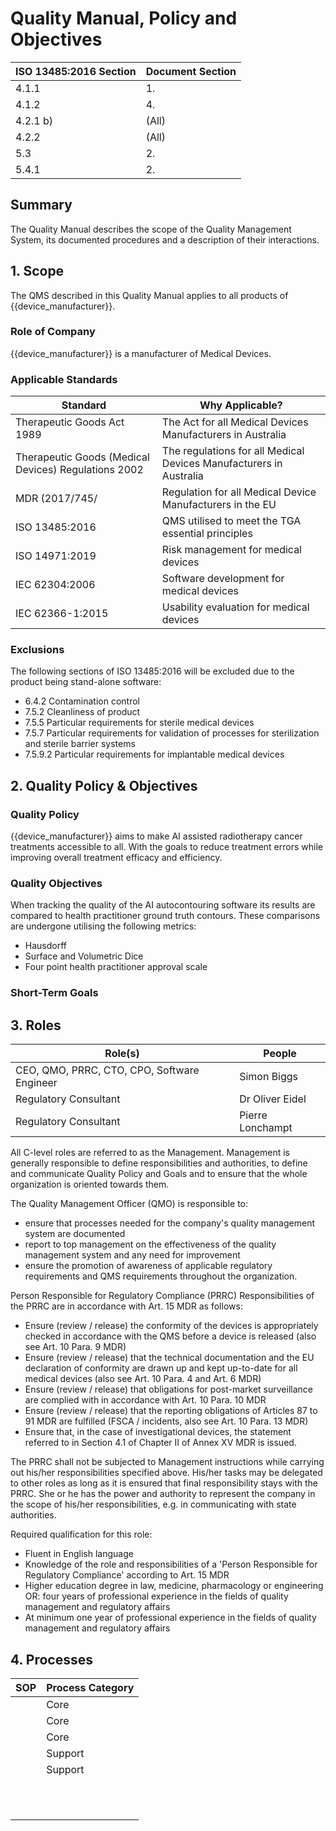 <!--
This work is licensed under the Creative Commons Attribution 4.0 International
License:

    <http://creativecommons.org/licenses/by/4.0/>

Templates copyright OpenRegulatory. Originals available at:

    <https://openregulatory.com/templates/>

General content copyright Radiotherapy AI.
-->

# Quality Manual, Policy and Objectives

| ISO 13485:2016 Section | Document Section |
| ---------------------- | ---------------- |
| 4.1.1                  | 1.               |
| 4.1.2                  | 4.               |
| 4.2.1 b)               | (All)            |
| 4.2.2                  | (All)            |
| 5.3                    | 2.               |
| 5.4.1                  | 2.               |

## Summary

The Quality Manual describes the scope of the Quality Management System, its
documented procedures and a description of their interactions.

## 1. Scope

The QMS described in this Quality Manual applies to all products of
{{device_manufacturer}}.

### Role of Company

{{device_manufacturer}} is a manufacturer of Medical Devices.

### Applicable Standards

| Standard                                             | Why Applicable?                                                    |
| ---------------------------------------------------- | ------------------------------------------------------------------ |
| Therapeutic Goods Act 1989                           | The Act for all Medical Devices Manufacturers in Australia         |
| Therapeutic Goods (Medical Devices) Regulations 2002 | The regulations for all Medical Devices Manufacturers in Australia |
| MDR (2017/745/                                       | Regulation for all Medical Device Manufacturers in the EU          |
| ISO 13485:2016                                       | QMS utilised to meet the TGA essential principles                  |
| ISO 14971:2019                                       | Risk management for medical devices                                |
| IEC 62304:2006                                       | Software development for medical devices                           |
| IEC 62366-1:2015                                     | Usability evaluation for medical devices                           |

### Exclusions

The following sections of ISO 13485:2016 will be excluded due to the product
being stand-alone software:

- 6.4.2 Contamination control
- 7.5.2 Cleanliness of product
- 7.5.5 Particular requirements for sterile medical devices
- 7.5.7 Particular requirements for validation of processes for sterilization
  and sterile barrier systems
- 7.5.9.2 Particular requirements for implantable medical devices

## 2. Quality Policy & Objectives

### Quality Policy

<!-- > Describe what your company is about, specifically, its mission and things
> which are important for it. Maybe you're developing software for patients
> with a certain disease and your goal is to improve their lives. -->

{{device_manufacturer}} aims to make AI assisted radiotherapy cancer treatments
accessible to all. With the goals to reduce treatment errors while improving
overall treatment efficacy and efficiency.

### Quality Objectives

<!-- > Whatever policy you outlined above, now you need to make it measurable by
> defining objectives which can be tracked. Those objectives should not (only)
> refer to the quality of your devices but the quality of your QMS and the
> overall work of your organization. > Typical examples are: hiring excellence
> in staff, providing best-of-class device performance, high standards of
> customer satisfaction, etc. In a next step (see short-term goals), those are
> narrowed down to concrete measures like for example the monthly number of
> user complaints. -->

When tracking the quality of the AI autocontouring software its
results are compared to health practitioner ground truth contours. These
comparisons are undergone utilising the following metrics:

- Hausdorff
- Surface and Volumetric Dice
- Four point health practitioner approval scale

### Short-Term Goals

<!-- > How does your team track its goals? Your auditors want to see how your
> quality objectives translate into your daily work. You should formulate
> strategic goals for your company that are somewhat related to your quality
> goals and which are tracked at least on an annual basis. Do you already have
> a goal-oriented system in place to track your team's work? Even better: align
> business and quality goals and describe your system here. -->

## 3. Roles

<!-- > Describe the roles of the people in your company. Typically this is done by
> drawing an organigram (you could use draw.io for that). Or, you just use a
> table like below. -->

| Role(s)                                     | People           |
| ------------------------------------------- | ---------------- |
| CEO, QMO, PRRC, CTO, CPO, Software Engineer | Simon Biggs      |
| Regulatory Consultant                       | Dr Oliver Eidel  |
| Regulatory Consultant                       | Pierre Lonchampt |

All C-level roles are referred to as the Management. Management is generally
responsible to define responsibilities and authorities, to define and
communicate Quality Policy and Goals and to ensure that the whole organization
is oriented towards them.

<!-- > See ISO 13485, para. 5.1, para. 5.5.1 -->

The Quality Management Officer (QMO) is responsible to:

- ensure that processes needed for the company's quality management system are
  documented
- report to top management on the effectiveness of the quality management
  system and any need for improvement
- ensure the promotion of awareness of applicable regulatory requirements and
  QMS requirements throughout the organization.

<!-- > See ISO 13485, para. 5.1, para. 5.5.2 -->

Person Responsible for Regulatory Compliance (PRRC) Responsibilities of the
PRRC are in accordance with Art. 15 MDR as follows:

- Ensure (review / release) the conformity of the devices is appropriately
  checked in accordance with the QMS before a device is released (also see Art.
  10 Para. 9 MDR)
- Ensure (review / release) that the technical documentation and the EU
  declaration of conformity are drawn up and kept up-to-date for all medical
  devices (also see Art. 10 Para. 4 and Art. 6 MDR)
- Ensure (review / release) that obligations for post-market surveillance are
  complied with in accordance with Art. 10 Para. 10 MDR
- Ensure (review / release) that the reporting obligations of Articles 87 to 91
  MDR are fulfilled (FSCA / incidents, also see Art. 10 Para. 13 MDR)
- Ensure that, in the case of investigational devices, the statement referred
  to in Section 4.1 of Chapter II of Annex XV MDR is issued.

The PRRC shall not be subjected to Management instructions while carrying out
his/her responsibilities specified above. His/her tasks may be delegated to
other roles as long as it is ensured that final responsibility stays with the
PRRC. She or he has the power and authority to represent the company in the
scope of his/her responsibilities, e.g. in communicating with state
authorities.

Required qualification for this role:

- Fluent in English language
- Knowledge of the role and responsibilities of a 'Person Responsible for
  Regulatory Compliance' according to Art. 15 MDR
- Higher education degree in law, medicine, pharmacology or engineering OR:
  four years of professional experience in the fields of quality management and
  regulatory affairs
- At minimum one year of professional experience in the fields of quality
  management and regulatory affairs

## 4. Processes

<!-- > List all your SOPs here. This list is currently incomplete as many SOPs are
> company-specific. You will have to complete it yourself - good luck! -->

<!-- TODO: Automate this -->

| SOP                                                        | Process Category |
| ---------------------------------------------------------- | ---------------- |
| [](./capa/0-sop)                                           | Core             |
| [](./document-and-record-control/0-sop)                    | Core             |
| [](../2-techdoc/62304/sop-integrated-software-development) | Core             |
| [](./post-market-surveillance/0-sop)                       | Support          |
| [](./software-validation/0-sop)                            | Support          |
| [](./management-review/0-sop)                              |                  |
| [](./sop-product-certification-and-registration)           |                  |
| [](./purchasing/0-sop)                                     |                  |
| [](./sop-update-of-regulations)                            |                  |
| [](./human-resources/0-sop)                                |                  |
| [](../2-techdoc/62304/sop-change-management)               |                  |
| [](../2-techdoc/62304/sop-deployment)                      |                  |
| [](./sop-feedback-management)                              |                  |
| [](./vigilance/0-sop)                                      |                  |
| [](./sop-internal-audit)                                   |                  |
| [](../2-techdoc/62304/sop-software-problem-resolution)     |                  |
